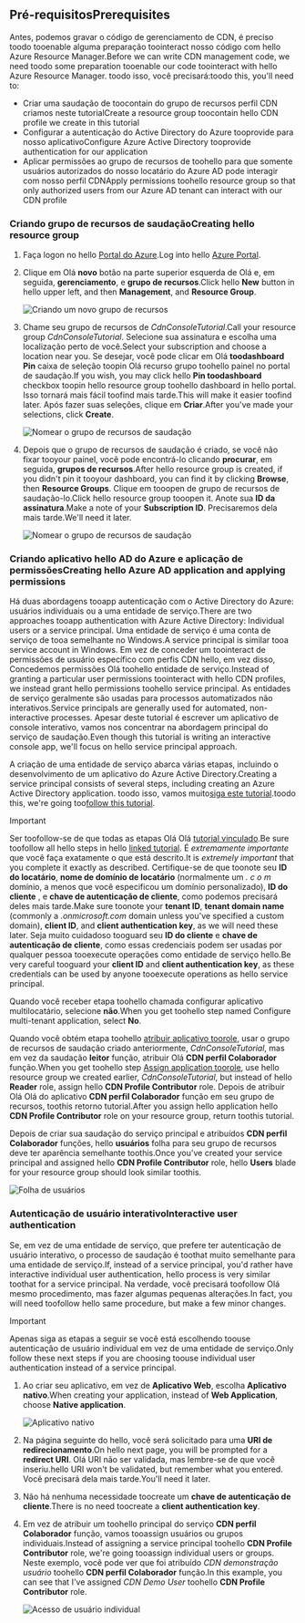 ## <a name="prerequisites"></a><span data-ttu-id="fae39-101">Pré-requisitos</span><span class="sxs-lookup"><span data-stu-id="fae39-101">Prerequisites</span></span>
<span data-ttu-id="fae39-102">Antes, podemos gravar o código de gerenciamento de CDN, é preciso toodo tooenable alguma preparação toointeract nosso código com hello Azure Resource Manager.</span><span class="sxs-lookup"><span data-stu-id="fae39-102">Before we can write CDN management code, we need toodo some preparation tooenable our code toointeract with hello Azure Resource Manager.</span></span>  <span data-ttu-id="fae39-103">toodo isso, você precisará:</span><span class="sxs-lookup"><span data-stu-id="fae39-103">toodo this, you'll need to:</span></span>

* <span data-ttu-id="fae39-104">Criar uma saudação de toocontain do grupo de recursos perfil CDN criamos neste tutorial</span><span class="sxs-lookup"><span data-stu-id="fae39-104">Create a resource group toocontain hello CDN profile we create in this tutorial</span></span>
* <span data-ttu-id="fae39-105">Configurar a autenticação do Active Directory do Azure tooprovide para nosso aplicativo</span><span class="sxs-lookup"><span data-stu-id="fae39-105">Configure Azure Active Directory tooprovide authentication for our application</span></span>
* <span data-ttu-id="fae39-106">Aplicar permissões ao grupo de recursos de toohello para que somente usuários autorizados do nosso locatário do Azure AD pode interagir com nosso perfil CDN</span><span class="sxs-lookup"><span data-stu-id="fae39-106">Apply permissions toohello resource group so that only authorized users from our Azure AD tenant can interact with our CDN profile</span></span>

### <a name="creating-hello-resource-group"></a><span data-ttu-id="fae39-107">Criando grupo de recursos de saudação</span><span class="sxs-lookup"><span data-stu-id="fae39-107">Creating hello resource group</span></span>
1. <span data-ttu-id="fae39-108">Faça logon no hello [Portal do Azure](https://portal.azure.com).</span><span class="sxs-lookup"><span data-stu-id="fae39-108">Log into hello [Azure Portal](https://portal.azure.com).</span></span>
2. <span data-ttu-id="fae39-109">Clique em Olá **novo** botão na parte superior esquerda de Olá e, em seguida, **gerenciamento**, e **grupo de recursos**.</span><span class="sxs-lookup"><span data-stu-id="fae39-109">Click hello **New** button in hello upper left, and then **Management**, and **Resource Group**.</span></span>

    ![Criando um novo grupo de recursos](./media/cdn-app-dev-prep/cdn-new-rg-1-include.png)
3. <span data-ttu-id="fae39-111">Chame seu grupo de recursos de *CdnConsoleTutorial*.</span><span class="sxs-lookup"><span data-stu-id="fae39-111">Call your resource group *CdnConsoleTutorial*.</span></span>  <span data-ttu-id="fae39-112">Selecione sua assinatura e escolha uma localização perto de você.</span><span class="sxs-lookup"><span data-stu-id="fae39-112">Select your subscription and choose a location near you.</span></span>  <span data-ttu-id="fae39-113">Se desejar, você pode clicar em Olá **toodashboard Pin** caixa de seleção toopin Olá recurso grupo toohello painel no portal de saudação.</span><span class="sxs-lookup"><span data-stu-id="fae39-113">If you wish, you may click hello **Pin toodashboard** checkbox toopin hello resource group toohello dashboard in hello portal.</span></span>  <span data-ttu-id="fae39-114">Isso tornará mais fácil toofind mais tarde.</span><span class="sxs-lookup"><span data-stu-id="fae39-114">This will make it easier toofind later.</span></span>  <span data-ttu-id="fae39-115">Após fazer suas seleções, clique em **Criar**.</span><span class="sxs-lookup"><span data-stu-id="fae39-115">After you've made your selections, click **Create**.</span></span>

    ![Nomear o grupo de recursos de saudação](./media/cdn-app-dev-prep/cdn-new-rg-2-include.png)
4. <span data-ttu-id="fae39-117">Depois que o grupo de recursos de saudação é criado, se você não fixar tooyour painel, você pode encontrá-lo clicando **procurar**, em seguida, **grupos de recursos**.</span><span class="sxs-lookup"><span data-stu-id="fae39-117">After hello resource group is created, if you didn't pin it tooyour dashboard, you can find it by clicking **Browse**, then **Resource Groups**.</span></span>  <span data-ttu-id="fae39-118">Clique em tooopen de grupo de recursos de saudação-lo.</span><span class="sxs-lookup"><span data-stu-id="fae39-118">Click hello resource group tooopen it.</span></span>  <span data-ttu-id="fae39-119">Anote sua **ID da assinatura**.</span><span class="sxs-lookup"><span data-stu-id="fae39-119">Make a note of your **Subscription ID**.</span></span>  <span data-ttu-id="fae39-120">Precisaremos dela mais tarde.</span><span class="sxs-lookup"><span data-stu-id="fae39-120">We'll need it later.</span></span>

    ![Nomear o grupo de recursos de saudação](./media/cdn-app-dev-prep/cdn-subscription-id-include.png)

### <a name="creating-hello-azure-ad-application-and-applying-permissions"></a><span data-ttu-id="fae39-122">Criando aplicativo hello AD do Azure e aplicação de permissões</span><span class="sxs-lookup"><span data-stu-id="fae39-122">Creating hello Azure AD application and applying permissions</span></span>
<span data-ttu-id="fae39-123">Há duas abordagens tooapp autenticação com o Active Directory do Azure: usuários individuais ou a uma entidade de serviço.</span><span class="sxs-lookup"><span data-stu-id="fae39-123">There are two approaches tooapp authentication with Azure Active Directory: Individual users or a service principal.</span></span> <span data-ttu-id="fae39-124">Uma entidade de serviço é uma conta de serviço de tooa semelhante no Windows.</span><span class="sxs-lookup"><span data-stu-id="fae39-124">A service principal is similar tooa service account in Windows.</span></span>  <span data-ttu-id="fae39-125">Em vez de conceder um toointeract de permissões de usuário específico com perfis CDN hello, em vez disso, Concedemos permissões Olá toohello entidade de serviço.</span><span class="sxs-lookup"><span data-stu-id="fae39-125">Instead of granting a particular user permissions toointeract with hello CDN profiles, we instead grant hello permissions toohello service principal.</span></span>  <span data-ttu-id="fae39-126">As entidades de serviço geralmente são usadas para processos automatizados não interativos.</span><span class="sxs-lookup"><span data-stu-id="fae39-126">Service principals are generally used for automated, non-interactive processes.</span></span>  <span data-ttu-id="fae39-127">Apesar deste tutorial é escrever um aplicativo de console interativo, vamos nos concentrar na abordagem principal do serviço de saudação.</span><span class="sxs-lookup"><span data-stu-id="fae39-127">Even though this tutorial is writing an interactive console app, we'll focus on hello service principal approach.</span></span>

<span data-ttu-id="fae39-128">A criação de uma entidade de serviço abarca várias etapas, incluindo o desenvolvimento de um aplicativo do Azure Active Directory.</span><span class="sxs-lookup"><span data-stu-id="fae39-128">Creating a service principal consists of several steps, including creating an Azure Active Directory application.</span></span>  <span data-ttu-id="fae39-129">toodo isso, vamos muito[siga este tutorial](../articles/resource-group-create-service-principal-portal.md).</span><span class="sxs-lookup"><span data-stu-id="fae39-129">toodo this, we're going too[follow this tutorial](../articles/resource-group-create-service-principal-portal.md).</span></span>

> [!IMPORTANT]
> <span data-ttu-id="fae39-130">Ser toofollow-se de que todas as etapas Olá Olá [tutorial vinculado](../articles/resource-group-create-service-principal-portal.md).</span><span class="sxs-lookup"><span data-stu-id="fae39-130">Be sure toofollow all hello steps in hello [linked tutorial](../articles/resource-group-create-service-principal-portal.md).</span></span>  <span data-ttu-id="fae39-131">É *extremamente importante* que você faça exatamente o que está descrito.</span><span class="sxs-lookup"><span data-stu-id="fae39-131">It is *extremely important* that you complete it exactly as described.</span></span>  <span data-ttu-id="fae39-132">Certifique-se de que toonote seu **ID do locatário**, **nome de domínio de locatário** (normalmente um *. c o m* domínio, a menos que você especificou um domínio personalizado), **ID do cliente** , e **chave de autenticação de cliente**, como podemos precisará deles mais tarde.</span><span class="sxs-lookup"><span data-stu-id="fae39-132">Make sure toonote your **tenant ID**, **tenant domain name** (commonly a *.onmicrosoft.com* domain unless you've specified a custom domain), **client ID**, and **client authentication key**, as we will need these later.</span></span>  <span data-ttu-id="fae39-133">Seja muito cuidadoso tooguard seu **ID do cliente** e **chave de autenticação de cliente**, como essas credenciais podem ser usadas por qualquer pessoa tooexecute operações como entidade de serviço hello.</span><span class="sxs-lookup"><span data-stu-id="fae39-133">Be very careful tooguard your **client ID** and **client authentication key**, as these credentials can be used by anyone tooexecute operations as hello service principal.</span></span>
>
> <span data-ttu-id="fae39-134">Quando você receber etapa toohello chamada configurar aplicativo multilocatário, selecione **não**.</span><span class="sxs-lookup"><span data-stu-id="fae39-134">When you get toohello step named Configure multi-tenant application, select **No**.</span></span>
>
> <span data-ttu-id="fae39-135">Quando você obtém etapa toohello [atribuir aplicativo toorole](../articles/azure-resource-manager/resource-group-create-service-principal-portal.md#assign-application-to-role), usar o grupo de recursos de saudação criado anteriormente, *CdnConsoleTutorial*, mas em vez da saudação **leitor** função, atribuir Olá **CDN perfil Colaborador** função.</span><span class="sxs-lookup"><span data-stu-id="fae39-135">When you get toohello step [Assign application toorole](../articles/azure-resource-manager/resource-group-create-service-principal-portal.md#assign-application-to-role), use hello resource group we created earlier,  *CdnConsoleTutorial*, but instead of hello **Reader** role, assign hello **CDN Profile Contributor** role.</span></span>  <span data-ttu-id="fae39-136">Depois de atribuir Olá Olá do aplicativo **CDN perfil Colaborador** função em seu grupo de recursos, toothis retorno tutorial.</span><span class="sxs-lookup"><span data-stu-id="fae39-136">After you assign hello application hello **CDN Profile Contributor** role on your resource group, return toothis tutorial.</span></span> 
>
>

<span data-ttu-id="fae39-137">Depois de criar sua saudação do serviço principal e atribuídos **CDN perfil Colaborador** funções, hello **usuários** folha para seu grupo de recursos deve ter aparência semelhante toothis.</span><span class="sxs-lookup"><span data-stu-id="fae39-137">Once you've created your service principal and assigned hello **CDN Profile Contributor** role, hello **Users** blade for your resource group should look similar toothis.</span></span>

![Folha de usuários](./media/cdn-app-dev-prep/cdn-service-principal-include.png)

### <a name="interactive-user-authentication"></a><span data-ttu-id="fae39-139">Autenticação de usuário interativo</span><span class="sxs-lookup"><span data-stu-id="fae39-139">Interactive user authentication</span></span>
<span data-ttu-id="fae39-140">Se, em vez de uma entidade de serviço, que prefere ter autenticação de usuário interativo, o processo de saudação é toothat muito semelhante para uma entidade de serviço.</span><span class="sxs-lookup"><span data-stu-id="fae39-140">If, instead of a service principal, you'd rather have interactive individual user authentication, hello process is very similar toothat for a service principal.</span></span>  <span data-ttu-id="fae39-141">Na verdade, você precisará toofollow Olá mesmo procedimento, mas fazer algumas pequenas alterações.</span><span class="sxs-lookup"><span data-stu-id="fae39-141">In fact, you will need toofollow hello same procedure, but make a few minor changes.</span></span>

> [!IMPORTANT]
> <span data-ttu-id="fae39-142">Apenas siga as etapas a seguir se você está escolhendo toouse autenticação de usuário individual em vez de uma entidade de serviço.</span><span class="sxs-lookup"><span data-stu-id="fae39-142">Only follow these next steps if you are choosing toouse individual user authentication instead of a service principal.</span></span>
>
>

1. <span data-ttu-id="fae39-143">Ao criar seu aplicativo, em vez de **Aplicativo Web**, escolha **Aplicativo nativo**.</span><span class="sxs-lookup"><span data-stu-id="fae39-143">When creating your application, instead of **Web Application**, choose **Native application**.</span></span>

    ![Aplicativo nativo](./media/cdn-app-dev-prep/cdn-native-application-include.png)
2. <span data-ttu-id="fae39-145">Na página seguinte do hello, você será solicitado para uma **URI de redirecionamento**.</span><span class="sxs-lookup"><span data-stu-id="fae39-145">On hello next page, you will be prompted for a **redirect URI**.</span></span>  <span data-ttu-id="fae39-146">Olá URI não ser validada, mas lembre-se de que você inseriu.</span><span class="sxs-lookup"><span data-stu-id="fae39-146">hello URI won't be validated, but remember what you entered.</span></span>  <span data-ttu-id="fae39-147">Você precisará dela mais tarde.</span><span class="sxs-lookup"><span data-stu-id="fae39-147">You'll need it later.</span></span>
3. <span data-ttu-id="fae39-148">Não há nenhuma necessidade toocreate um **chave de autenticação de cliente**.</span><span class="sxs-lookup"><span data-stu-id="fae39-148">There is no need toocreate a **client authentication key**.</span></span>
4. <span data-ttu-id="fae39-149">Em vez de atribuir um toohello principal do serviço **CDN perfil Colaborador** função, vamos tooassign usuários ou grupos individuais.</span><span class="sxs-lookup"><span data-stu-id="fae39-149">Instead of assigning a service principal toohello **CDN Profile Contributor** role, we're going tooassign individual users or groups.</span></span>  <span data-ttu-id="fae39-150">Neste exemplo, você pode ver que foi atribuído *CDN demonstração usuário* toohello **CDN perfil Colaborador** função.</span><span class="sxs-lookup"><span data-stu-id="fae39-150">In this example, you can see that I've assigned  *CDN Demo User* toohello **CDN Profile Contributor** role.</span></span>  

    ![Acesso de usuário individual](./media/cdn-app-dev-prep/cdn-aad-user-include.png)
